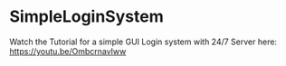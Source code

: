 # SimpleLoginSystem
Watch the Tutorial for a simple GUI Login system with 24/7 Server here: https://youtu.be/OmbcrnavIww
